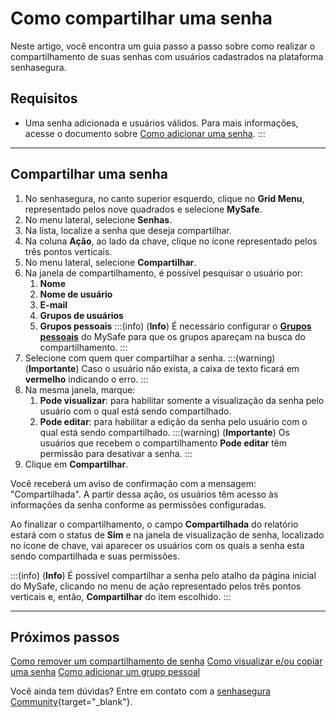 # Como compartilhar uma senha

Neste artigo, você encontra um guia passo a passo sobre como realizar o compartilhamento de suas senhas com usuários cadastrados na plataforma senhasegura.

## Requisitos
* Uma senha adicionada e usuários válidos. Para mais informações, acesse o documento sobre [Como adicionar uma senha](/v3-32/docs/pt/mysafe-passwords-add).
:::
***

## Compartilhar uma senha

1. No senhasegura, no canto superior esquerdo, clique no **Grid Menu**, representado pelos nove quadrados e selecione **MySafe**.
2. No menu lateral, selecione **Senhas**. 
3. Na lista, localize a senha que deseja compartilhar.
4. Na coluna **Ação**, ao lado da chave, clique no ícone representado pelos três pontos verticais.
5. No menu lateral, selecione **Compartilhar**.
6. Na janela de compartilhamento, é possível pesquisar o usuário por:
    1. **Nome**
    2. **Nome de usuário**
    3. **E-mail**
    4. **Grupos de usuários**
    5. **Grupos pessoais**
    :::(info) (**Info**)
    É necessário configurar o **[Grupos pessoais](/v3-32/docs/pt/mysafe-private-group)** do MySafe para que os grupos apareçam na busca do compartilhamento.
    :::
7. Selecione com quem quer compartilhar a senha.
    :::(warning) (**Importante**)
    Caso o usuário não exista, a caixa de texto ficará em **vermelho** indicando o erro.
    :::
8. Na mesma janela, marque:
    1. **Pode visualizar**: para habilitar somente a visualização da senha pelo usuário com o qual está sendo compartilhado.
    2. **Pode editar**: para habilitar a edição da senha pelo usuário com o qual está sendo compartilhado.
    :::(warning) (**Importante**)
    Os usuários que recebem o compartilhamento **Pode editar** têm permissão para desativar a senha.
    :::
9. Clique em **Compartilhar**.

Você receberá um aviso de confirmação com a mensagem: "Compartilhada". A partir dessa ação, os usuários têm acesso às informações da senha conforme as permissões configuradas.

Ao finalizar o compartilhamento, o campo **Compartilhada** do relatório estará com o status de **Sim** e na janela de visualização de senha, localizado no ícone de chave, vai aparecer os usuários com os quais a senha esta sendo compartilhada e suas permissões.

:::(info) (**Info**)
É possível compartilhar a senha pelo atalho da página inicial do MySafe, clicando no menu de ação representado pelos três pontos verticais e, então, **Compartilhar** do item escolhido.
:::
***

## Próximos passos
[Como remover um compartilhamento de senha](/v3-32/docs/pt/mysafe-passwords-unshare)
[Como visualizar e/ou copiar uma senha](/v3-32/docs/pt/mysafe-passwords-view-copy)
[Como adicionar um grupo pessoal](/v3-32/docs/pt/mysafe-private-group-add)

Você ainda tem dúvidas? Entre em contato com a  [senhasegura Community](https://community.senhasegura.io/){target="_blank"}.